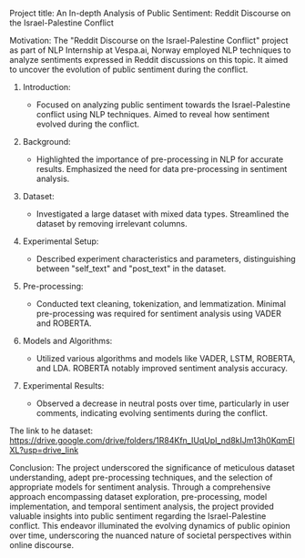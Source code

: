 Project title:
An In-depth Analysis of Public Sentiment: Reddit Discourse on the Israel-Palestine Conflict

Motivation:
The "Reddit Discourse on the Israel-Palestine Conflict" project as part of NLP Internship at  Vespa.ai, Norway employed NLP techniques to analyze sentiments expressed in Reddit discussions on this topic. It aimed to uncover the evolution of public sentiment during the conflict.

1. Introduction:
   - Focused on analyzing public sentiment towards the Israel-Palestine conflict using NLP techniques. Aimed to reveal how sentiment evolved during the conflict.

2. Background:
   - Highlighted the importance of pre-processing in NLP for accurate results. Emphasized the need for data pre-processing in sentiment analysis.

3. Dataset:
   - Investigated a large dataset with mixed data types. Streamlined the dataset by removing irrelevant columns.

4. Experimental Setup:
   - Described experiment characteristics and parameters, distinguishing between "self_text" and "post_text" in the dataset.

5. Pre-processing:
   - Conducted text cleaning, tokenization, and lemmatization. Minimal pre-processing was required for sentiment analysis using VADER and ROBERTA.

6. Models and Algorithms:
   - Utilized various algorithms and models like VADER, LSTM, ROBERTA, and LDA. ROBERTA notably improved sentiment analysis accuracy.

7. Experimental Results:
   - Observed a decrease in neutral posts over time, particularly in user comments, indicating evolving sentiments during the conflict.

The link to he dataset: https://drive.google.com/drive/folders/1R84Kfn_IUqUpI_nd8kIJm13h0KqmElXL?usp=drive_link

Conclusion:
The project underscored the significance of meticulous dataset understanding, adept pre-processing techniques, and the selection of appropriate models for sentiment analysis. Through a comprehensive approach encompassing dataset exploration, pre-processing, model implementation, and temporal sentiment analysis, the project provided valuable insights into public sentiment regarding the Israel-Palestine conflict. This endeavor illuminated the evolving dynamics of public opinion over time, underscoring the nuanced nature of societal perspectives within online discourse.
